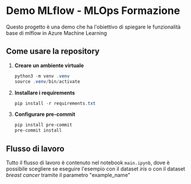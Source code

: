 # Demo MLflow - MLOps Formazione

Questo progetto è una demo che ha l'obiettivo di spiegare le funzionalità base di mlflow in Azure Machine Learning

## Come usare la repository

1. **Creare un ambiente virtuale**
	```powershell
	python3 -m venv .venv
	source .venv/bin/activate
	```

2. **Installare i requirements**
	```powershell
	pip install -r requirements.txt
	```

3. **Configurare pre-commit**
	```powershell
	pip install pre-commit
	pre-commit install
	```

## Flusso di lavoro

Tutto il flusso di lavoro è contenuto nel notebook `main.ipynb`, dove è possibile scegliere se eseguire l'esempio con il dataset *iris* o con il dataset *breast cancer* tramite il parametro "example_name"
